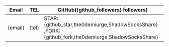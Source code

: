 | Email   | TEL   | GitHub({github_followers} followers)                         |
| ------- | ----- | ------------------------------------------------------------ |
| {email} | {tel} | STAR: {github_star,the0demiurge,ShadowSocksShare} ,FORK: {github_fork,the0demiurge,ShadowSocksShare} |




